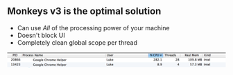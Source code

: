 ## Monkeys v3 is the optimal solution

* Can use _All_ of the processing power of your machine
* Doesn't block UI
* Completely clean global scope per thread

<img src="resources/cpu_usage.png" alt="CPU usage > 100%" />